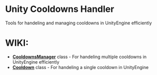 # Unity Cooldowns Handler
Tools for handeling and managing cooldowns in UnityEngine efficiently

# WIKI:
* **[CooldownsManager]** class - 
For handeling multiple cooldowns in UnityEngine efficiently
* **[Cooldown]** class - 
For handeling a single cooldown in UnityEngine

[CooldownsManager]: https://github.com/JosepeDev/UnityCooldownsHandler/wiki/CooldownsManager
[Cooldown]: https://github.com/JosepeDev/UnityCooldownsHandler/wiki/Cooldown-Class

